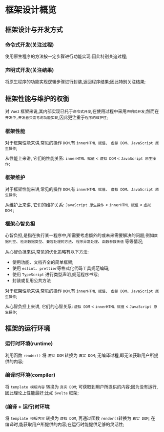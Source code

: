 # 框架设计概览



## 框架设计与开发方式

### 命令式开发(关注过程)

使用原生程序的方法按一定步骤进行功能实现;因此特别关追过程;

### 声明式开发(关注结果)

将原生程序的功能实现逻辑步骤进行封装,返回程序结果;因此特别关注结果;



## 框架性能与维护的权衡

对 `Vue3` 框架来说,其内部实现已托于`命令式开发`,在使用过程中采用`声明式开发`;然而在`开发中,开发者只需考虑功能实现`,因此更注重于`程序的维护性`;



### 框架性能

对于框架性能来讲,常见的操作 `DOM`,有 `innerHTML 赋值`、 `虚拟 DOM`、`JavaScript 原生操作`;

从性能上来讲, 它们的性能关系:  `innerHTML 赋值` <  `虚拟 DOM` < `JavaScript 原生操作`;



### 框架维护

对于框架性能来讲,常见的操作 `DOM`,有 `innerHTML 赋值`、 `虚拟 DOM`、`JavaScript 原生操作`;

从维护上来讲, 它们的维护关系:  `JavaScript 原生操作` <  `innerHTML 赋值` <  `虚拟 DOM` ;



### 框架心智负担

心智负担,是指在执行某一程序中,所需要考虑额外的或未来需要解决的问题;例如`数据判空`、`检测数据类型`、`兼容处理的方法`、`程序异常处理`、`函数参数传值` 等等情况;

从心智负担来讲,常见的优化策略有以下方法:

- 使用功能、文档齐全的简单框架;
- 使用 `eslint`、`prettier`等格式化代码工具规范编码;
- 使用 `TypeScript` 进行类型声明,规范程序书写;
- 封装或复用公共方法

对于框架性能来讲,常见的操作 `DOM`,有 `innerHTML 赋值`、 `虚拟 DOM`、`JavaScript 原生操作`;

从心智负担上来讲, 它们的心智关系:   `虚拟 DOM` <  `innerHTML 赋值` < `JavaScript 原生操作`;





## 框架的运行环境



### 运行时环境(runtime)

利用函数 `render()` 将 `虚拟 DOM` 转换为 `真实 DOM`; 无编译过程,即无法获取用户所提供的内容;



### 编译时环境(compiler)

将 `template 模板内容` 转换为 `真实 DOM`; 可获取到用户所提供的内容;因为没有运行,因此理论上性能最好;比如 `Svelte` 框架;





### (编译 + 运行)时环境

将 `template 模板内容` 转换为 `虚拟 DOM`, 再通过函数 `render()`转换为 `真实 DOM`; 在编译时,能获取用户所提供的内容;在运行时能提供足够的灵活性;